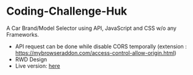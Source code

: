 # Coding-Challenge-Huk
A Car Brand/Model Selector using API, JavaScript and CSS w/o any Frameworks.

* API request can be done while disable CORS temporally
 (extension : https://mybrowseraddon.com/access-control-allow-origin.html)
* RWD Design
* Live version: [here](https://lindahsu.cc/projects/huk/)
